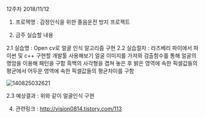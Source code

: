 12주차 2018/11/12 

1. 프로젝명 : 감정인식을 위한 졸음운전 방지 프로젝트

2. 금주 실습할 내용

  2.1 실습명 : Open cv로 얼굴 인식 알고리즘 구현
  2.2 실습절차 : 라즈베리 파이에서 파이썬 및 c++ 구현할 개발툴 사용해보기
                얼굴 이미지를 가져와 검출함수를 통해 
                얼굴의 명암을 이용해 패턴을 구함
                흑백의 사각형을 겹쳐 놓은 후 밝은 영역에 속한 픽셀값들의 평균에서 어두운 
                영역에 속한 픽셀값들의 평균차이를 구함
  
  
 ![140825032621](https://user-images.githubusercontent.com/43857226/48329183-db110080-e68a-11e8-8349-89813d63d62f.png)
 
  2.3 예상결과 : 위와 같이 얼굴인식 구현

4. 관련링크 : http://vision0814.tistory.com/113



